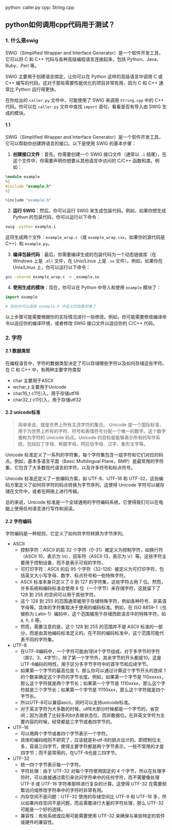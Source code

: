 python: caller.py
cpp: String.cpp


## python如何调用cpp代码用于测试？

### 1. 什么是swig
SWIG（Simplified Wrapper and Interface Generator）是一个软件开发工具，它可以将 C 和 C++ 代码与各种高级编程语言连接起来，包括 Python、Java、Ruby、Perl 等。

SWIG 主要用于创建语言绑定，让你可以在 Python 这样的高级语言中调用 C 或 C++ 编写的代码。这对于那些需要性能优化的项目非常有用，因为 C 和 C++ 通常比 Python 运行得更快。

在你给出的 `caller.py` 文件中，可能使用了 SWIG 来调用 `String.cpp` 中的 C++ 代码。你可以在 `caller.py` 文件中查找 `import` 语句，看看是否有导入由 SWIG 生成的模块。

#### 1.1
SWIG（Simplified Wrapper and Interface Generator）是一个软件开发工具，它可以帮助你创建跨语言的接口。以下是使用 SWIG 的基本步骤：

1. **创建接口文件**：首先，你需要创建一个 SWIG 接口文件（通常以 `.i` 结尾），在这个文件中，你需要声明你想要从其他语言中访问的 C/C++ 函数和类。例如：

```c++
%module example
%{
#include "example.h"
%}

%include "example.h"
```

2. **运行 SWIG**：然后，你可以运行 SWIG 来生成包装代码。例如，如果你想生成 Python 的包装代码，你可以运行以下命令：

```bash
swig -python example.i
```

这将生成两个文件：`example_wrap.c`（或 `example_wrap.cxx`，如果你的源代码是 C++）和 `example.py`。

3. **编译包装代码**：最后，你需要编译生成的包装代码为一个动态链接库（在 Windows 上是 `.dll` 文件，在 Unix/Linux 上是 `.so` 文件）。例如，如果你在 Unix/Linux 上，你可以运行以下命令：

```bash
gcc -shared example_wrap.c -o _example.so
```

4. **使用生成的模块**：现在，你可以在 Python 中导入和使用 `example` 模块了：

```python
import example

# 现在你可以调用 example.h 中定义的函数和类了
```

以上步骤可能需要根据你的实际情况进行一些修改。例如，你可能需要修改编译命令以适应你的编译环境，或者修改 SWIG 接口文件以适应你的 C/C++ 代码。

### 2. 字符

#### 2.1 数据类型
在编程语言中，字符的数据类型决定了可以存储哪些字符以及如何存储这些字符。
在 C 和 C++ 中，有两种主要字符类型
* char
    主要用于ASCII
* wchar_t
    主要用于Unicode
* char16_t
    c11引入，用于存储utf16
* char32_t
    c11引入，用于存储utf32

#### 2.2 unicode标准
> 简单来说，就是世界上所有主流字符的集合。
Unicode 是一个国际标准，用于为世界上所有的字符、符号和表情符号分配一个唯一的数字。这个数字被称为字符的 Unicode 码点。Unicode 的目标是能够表示所有的写作系统，包括拉丁字母、希腊字母、阿拉伯字母、汉字、象形文字等。

Unicode 标准定义了一系列的字符集，每个字符集包含一组字符和它们对应的码点。例如，基本多语言平面（Basic Multilingual Plane，BMP）是最常用的字符集，它包含了大多数现代语言的字符，以及许多符号和标点符号。

Unicode 标准还定义了一些编码方案，如 UTF-8、UTF-16 和 UTF-32，这些编码方案定义了如何将字符的码点转换为字节序列。这使得 Unicode 字符可以被存储在文件中，或者在网络上进行传输。

总的来说，Unicode 标准是一个全球通用的字符编码系统，它使得我们可以在电脑上使用任何语言进行写作和阅读。

#### 2.2 字符编码
字符编码是一种规则，它定义了如何将字符转换为字节序列。
* ASCII
    * 控制字符：ASCII 的前 32 个字符（0-31）被定义为控制字符，如换行符（ASCII 10，表示为 \n）、回车符（ASCII 13，表示为 \r）等。这些字符主要用于控制设备，而不是表示可视的字符。
    * 可打印字符：ASCII 的后 95 个字符（32-126）被定义为可打印字符，包括英文大小写字母、数字、标点符号和一些特殊字符。
    * ASCII 标准本身只定义了 0 到 127 的字符集，这些字符占用 7 位。然而，许多系统和编码标准会使用 8 位（一个字节）来存储字符，这就留下了 128 到 255 的空间可以用于其他字符。
    * 这个 128 到 255 的范围通常被用于存储特殊字符，例如各种符号、非英语字母等。具体的字符集取决于使用的编码标准。例如，在 ISO 8859-1（也被称为 Latin-1）编码中，这个范围被用于存储西欧语言中的特殊字符，如 á, ñ, ô 等。
    * 然而，需要注意的是，这个 128 到 255 的范围并不是 ASCII 标准的一部分，而是由其他编码标准定义的。在不同的编码标准中，这个范围可能代表不同的字符集。
* UTF-8
    * 在UTF-8编码中，一个字符可能由1到4个字节组成。对于多字节的字符（即2、3、4字节），除了第一个字节外，其余字节的开头都是10。这是UTF-8编码的特性，用于区分多字节字符中的首字节和后续字节。
    * 如果第一个字节的最高位是 1，那么你可以通过计算这个字节开头的连续 1 的个数来确定这个字符的字节长度。例如，如果第一个字节是 110xxxxx，那么这个字符就是两个字节长；如果第一个字节是 1110xxxx，那么这个字符就是三个字节长；如果第一个字节是 11110xxx，那么这个字符就是四个字节长。
    * 所以UTF-8可以兼容ascii，同时可以支持unicode标准。
    * 对于英文字符为大多数的时候，utf8大部分时候都是一个字节的，省空间；因为浪费了比较多的bit去做状态位，而非数据位。在非英文字符为主要内容的时候，经常都是三字节或者四字节的。
* UTF-16
    * 可以用两个字节或者四个字节表示一个字符。
    * 具体的编码规则不研究了，应该就是补utf-8的弱点设计的。即控制位太多，容易三四字节，使得主要字符都是两个字节表示，一些不常用的才是四字节；而不是常用的，在UTF-8也是三四字节。
* UTF-32
    * 统一四个字节表示每一个字符。
    * 字符处理：由于 UTF-32 对每个字符使用固定的 4 个字节，所以在处理字符时，可以直接通过索引来访问字符串中的任何字符，而不需要像处理 UTF-8 或 UTF-16 字符串那样进行复杂的计算。这使得 UTF-32 在需要频繁访问或修改字符串中的字符时非常有用。
    * 内存空间不是问题：UTF-32 使用的存储空间比 UTF-8 和 UTF-16 多，所以如果内存空间不是问题，而且需要进行大量的字符处理，那么 UTF-32 可能是一个好的选择。
    * 兼容性：有些系统或应用可能需要使用 UTF-32 来确保与某些特定的软件或硬件的兼容性。
